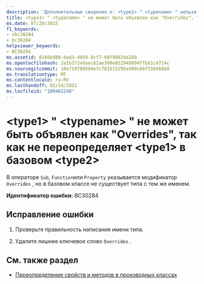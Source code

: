 ```yaml
---
description: 'Дополнительные сведения о: <type1> " <typename> " нельзя объявить как "Overrides", так как он не переопределяет <type1> в базовом <type2>'
title: <type1> " <typename> " не может быть объявлен как "Overrides", так как не переопределяет <type1> в базовом <type2>
ms.date: 07/20/2015
f1_keywords:
- vbc30284
- bc30284
helpviewer_keywords:
- BC30284
ms.assetid: 8166bd09-dad3-495d-8cf7-66f90824a288
ms.openlocfilehash: 2a1b372e6aec62ae399e852946094ffbd1c4714c
ms.sourcegitcommit: 10e719780594efc781b15295e499c66f316068b8
ms.translationtype: MT
ms.contentlocale: ru-RU
ms.lasthandoff: 02/14/2021
ms.locfileid: "100465240"
---
```

# <a name="type1-typename-cannot-be-declared-overrides-because-it-does-not-override-a-type1-in-a-base-type2"></a>\<type1> " \<typename> " не может быть объявлен как "Overrides", так как не переопределяет \<type1> в базовом \<type2>

В операторе `Sub`, `Function`или `Property` указывается модификатор `Overrides` , но в базовом классе не существует типа с тем же именем.  
  
 **Идентификатор ошибки:** BC30284  
  
## <a name="to-correct-this-error"></a>Исправление ошибки  
  
1. Проверьте правильность написания имени типа.  
  
2. Удалите лишнее ключевое слово `Overrides` .  
  
## <a name="see-also"></a>См. также раздел

- [Переопределение свойств и методов в производных классах](../programming-guide/language-features/objects-and-classes/inheritance-basics.md#overriding-properties-and-methods-in-derived-classes)
